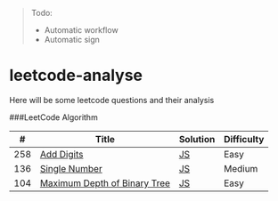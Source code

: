 > Todo:   
> * Automatic workflow
> * Automatic sign

# leetcode-analyse

Here will be some leetcode questions and their analysis 


###LeetCode Algorithm


| # | Title | Solution | Difficulty |
|---| ----- | -------- | ---------- |
|258|[Add Digits](https://leetcode.com/problems/add-digits/)| [JS](./algorithms/addDigits/addDigits.js)|Easy|
|136|[Single Number](https://leetcode.com/problems/single-number/)| [JS](./algorithms/singleNumber/singleNumber.js)|Medium|
|104|[Maximum Depth of Binary Tree](https://leetcode.com/problems/maximum-depth-of-binary-tree/)| [JS](./algorithms/maximumDepthOfBinaryTree/maximumDepthOfBinaryTree.js)|Easy|


